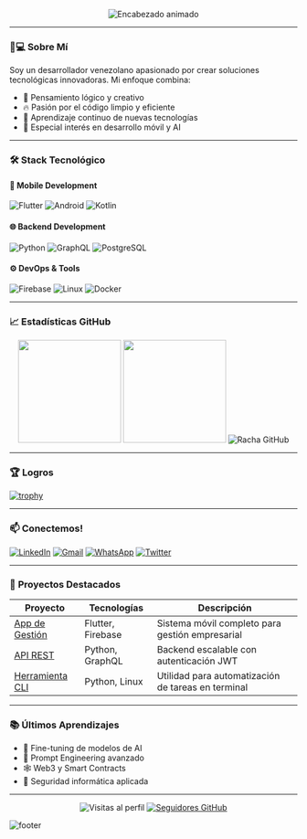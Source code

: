 <p align="center">
  <img src="https://readme-typing-svg.demolab.com?font=Fira+Code&size=30&duration=3000&pause=1000&color=7A3EFF&center=true&vCenter=true&width=435&lines=%F0%9F%91%8B+Hola%2C+Antonio+Morales;%F0%9F%92%BB+Full-Stack+Developer;%F0%9F%A7%91%E2%80%8D%F0%9F%92%BB+Apasionado+por+la+Tecnolog%C3%ADa;%F0%9F%93%9A+Autodidacta+Continuo;%E2%9C%A8+Creando+el+Futuro" alt="Encabezado animado" />
</p>

---

### 👨💻 **Sobre Mí**
Soy un desarrollador venezolano apasionado por crear soluciones tecnológicas innovadoras. Mi enfoque combina:
- 🧠 Pensamiento lógico y creativo
- 🔥 Pasión por el código limpio y eficiente
- 🚀 Aprendizaje continuo de nuevas tecnologías
- 📱 Especial interés en desarrollo móvil y AI

---

### 🛠 **Stack Tecnológico**

#### 📱 Mobile Development
![Flutter](https://img.shields.io/badge/Flutter-02569B?style=for-the-badge&logo=flutter&logoColor=white)
![Android](https://img.shields.io/badge/Android-3DDC84?style=for-the-badge&logo=android&logoColor=white)
![Kotlin](https://img.shields.io/badge/Kotlin-7F52FF?style=for-the-badge&logo=kotlin&logoColor=white)

#### 🌐 Backend Development
![Python](https://img.shields.io/badge/Python-3776AB?style=for-the-badge&logo=python&logoColor=white)
![GraphQL](https://img.shields.io/badge/GraphQL-E10098?style=for-the-badge&logo=graphql&logoColor=white)
![PostgreSQL](https://img.shields.io/badge/PostgreSQL-4169E1?style=for-the-badge&logo=postgresql&logoColor=white)

#### ⚙️ DevOps & Tools
![Firebase](https://img.shields.io/badge/Firebase-FFCA28?style=for-the-badge&logo=firebase&logoColor=black)
![Linux](https://img.shields.io/badge/Linux-FCC624?style=for-the-badge&logo=linux&logoColor=black)
![Docker](https://img.shields.io/badge/Docker-2496ED?style=for-the-badge&logo=docker&logoColor=white)

---

### 📈 **Estadísticas GitHub**

<div align="center">
  <img height="180em" src="https://github-readme-stats.vercel.app/api?username=Antonio-Naoki&show_icons=true&theme=nightowl&include_all_commits=true&count_private=true"/>
  <img height="180em" src="https://github-readme-stats.vercel.app/api/top-langs/?username=Antonio-Naoki&layout=compact&langs_count=8&theme=nightowl"/>
  <img src="https://github-readme-streak-stats.herokuapp.com/?user=Antonio-Naoki&theme=nightowl" alt="Racha GitHub" />
</div>

---

### 🏆 **Logros**
[![trophy](https://github-profile-trophy.vercel.app/?username=Antonio-Naoki&theme=onedark&row=1&margin-w=15)](https://github.com/ryo-ma/github-profile-trophy)

---

### 📫 **Conectemos!**

[![LinkedIn](https://img.shields.io/badge/LinkedIn-0A66C2?style=for-the-badge&logo=linkedin&logoColor=white)](https://www.linkedin.com/in/antonio-morales-23b781266/)
[![Gmail](https://img.shields.io/badge/Gmail-EA4335?style=for-the-badge&logo=gmail&logoColor=white)](mailto:tuemail@gmail.com)
[![WhatsApp](https://img.shields.io/badge/WhatsApp-25D366?style=for-the-badge&logo=whatsapp&logoColor=white)](https://wa.me/584144026495)
[![Twitter](https://img.shields.io/badge/Twitter-1DA1F2?style=for-the-badge&logo=twitter&logoColor=white)](https://twitter.com/tu_usuario)

---

### 🎨 **Proyectos Destacados**
| Proyecto | Tecnologías | Descripción |
|----------|-------------|-------------|
| [App de Gestión](https://github.com/) | Flutter, Firebase | Sistema móvil completo para gestión empresarial |
| [API REST](https://github.com/) | Python, GraphQL | Backend escalable con autenticación JWT |
| [Herramienta CLI](https://github.com/) | Python, Linux | Utilidad para automatización de tareas en terminal |

---

### 📚 **Últimos Aprendizajes**
- 🤖 Fine-tuning de modelos de AI
- 🧠 Prompt Engineering avanzado
- 🕸️ Web3 y Smart Contracts
- 🔐 Seguridad informática aplicada

---

<p align="center">
  <img src="https://komarev.com/ghpvc/?username=Antonio-Naoki&color=blueviolet&style=flat-square" alt="Visitas al perfil">
  <a href="https://github.com/Antonio-Naoki?tab=followers">
    <img src="https://img.shields.io/github/followers/Antonio-Naoki?label=S%C3%ADgueme&style=social" alt="Seguidores GitHub">
  </a>
</p>

![footer](https://github.com/Antonio-Naoki/Antonio-Naoki/blob/output/github-contribution-grid-snake.svg)
